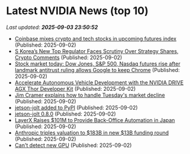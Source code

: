 # Latest NVIDIA News (top 10)
_Last updated: **2025-09-03 23:50:52**_

- [Coinbase mixes crypto and tech stocks in upcoming futures index](https://cointelegraph.com/news/coinbase-launching-crypto-tech-stocks-futures-index) (Published: 2025-09-02)
- [S Korea’s New Top Regulator Faces Scrutiny Over Strategy Shares, Crypto Comments](https://cryptonews.com/news/s-koreas-new-top-regulator-faces-scrutiny-over-his-strategy-shares-crypto-comments/) (Published: 2025-09-02)
- [Stock market today: Dow Jones, S&P 500, Nasdaq futures rise after landmark antitrust ruling allows Google to keep Chrome](https://finance.yahoo.com/news/live/stock-market-today-dow-jones-sp-500-nasdaq-futures-rise-after-landmark-antitrust-ruling-allows-google-to-keep-chrome-231822126.html) (Published: 2025-09-02)
- [Accelerate Autonomous Vehicle Development with the NVIDIA DRIVE AGX Thor Developer Kit](https://developer.nvidia.com/blog/accelerate-autonomous-vehicle-development-with-the-nvidia-drive-agx-thor-developer-kit/) (Published: 2025-09-02)
- [Jim Cramer explains how to handle Tuesday's market decline](https://www.cnbc.com/2025/09/02/jim-cramer-explains-how-to-handle-tuesdays-market-decline.html) (Published: 2025-09-02)
- [jetson-jolt added to PyPI](https://pypi.org/project/jetson-jolt/) (Published: 2025-09-02)
- [jetson-jolt 0.8.0](https://pypi.org/project/jetson-jolt/0.8.0/) (Published: 2025-09-02)
- [LayerX Raises $101M to Provide Back-Office Automation in Japan](http://www.pymnts.com/news/fintech-investments/2025/layerx-raises-101-million-dollars-provide-back-office-automation-japan/) (Published: 2025-09-02)
- [Anthropic triples valuation to $183B in new $13B funding round](https://siliconangle.com/2025/09/02/anthropic-triples-valuation-183b-new-13b-funding-round/) (Published: 2025-09-02)
- [Can't detect new GPU](https://askubuntu.com/questions/1555392/cant-detect-new-gpu) (Published: 2025-09-02)
